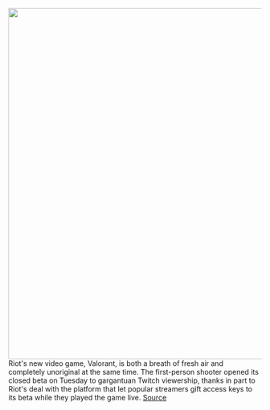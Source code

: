 <img src='https://cdn.vox-cdn.com/thumbor/y_zpZjkkEj9NOQH3nvi3LVpQw34=/0x0:3840x2160/1200x800/filters:focal(617x265:1231x879)/cdn.vox-cdn.com/uploads/chorus_image/image/66624425/VALORANT_Jett_Red_1_1.0.jpg' width='700px' /><br/>
Riot's new video game, Valorant, is both a breath of fresh air and completely unoriginal at the same time. The first-person shooter opened its closed beta on Tuesday to gargantuan Twitch viewership, thanks in part to Riot's deal with the platform that let popular streamers gift access keys to its beta while they played the game live.
<a href='https://www.theverge.com/2020/4/8/21213924/riot-games-valorant-hands-on-beta-esports-competitive-twitch-streamers'> Source <a/>